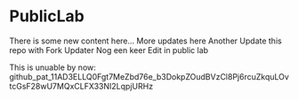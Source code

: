 # PublicLab

There is some new content here...
More updates here
Another
Update this repo with Fork Updater
Nog een keer
Edit in public lab

This is unuable by now: 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

